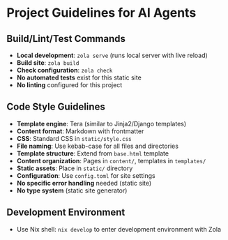 # Project Guidelines for AI Agents

## Build/Lint/Test Commands

- **Local development**: `zola serve` (runs local server with live reload)
- **Build site**: `zola build`
- **Check configuration**: `zola check`
- **No automated tests** exist for this static site
- **No linting** configured for this project

## Code Style Guidelines

- **Template engine**: Tera (similar to Jinja2/Django templates)
- **Content format**: Markdown with frontmatter
- **CSS**: Standard CSS in `static/style.css`
- **File naming**: Use kebab-case for all files and directories
- **Template structure**: Extend from `base.html` template
- **Content organization**: Pages in `content/`, templates in `templates/`
- **Static assets**: Place in `static/` directory
- **Configuration**: Use `config.toml` for site settings
- **No specific error handling** needed (static site)
- **No type system** (static site generator)

## Development Environment

- Use Nix shell: `nix develop` to enter development environment with Zola
